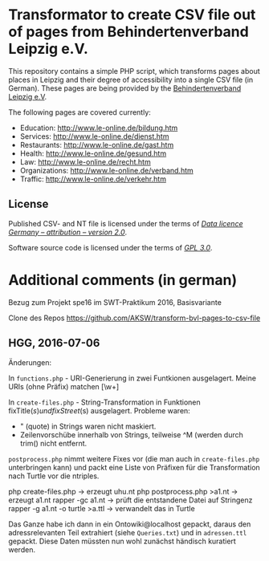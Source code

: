 # Transformator to create CSV file out of pages from Behindertenverband Leipzig e.V.

This repository contains a simple PHP script, which transforms pages about
places in Leipzig and their degree of accessibility into a single CSV file (in
German). These pages are being provided by the [Behindertenverband Leipzig
e.V](http://www.le-online.de/).

The following pages are covered currently:

* Education: http://www.le-online.de/bildung.htm
* Services: http://www.le-online.de/dienst.htm
* Restaurants: http://www.le-online.de/gast.htm
* Health: http://www.le-online.de/gesund.htm
* Law: http://www.le-online.de/recht.htm
* Organizations: http://www.le-online.de/verband.htm
* Traffic: http://www.le-online.de/verkehr.htm

## License

Published CSV- and NT file is licensed under the terms of [*Data licence
Germany – attribution – version 2.0*](https://www.govdata.de/dl-de/by-2-0).

Software source code is licensed under the terms of [*GPL
3.0*](http://www.gnu.org/licenses/gpl-3.0.en.html).

# Additional comments (in german)

Bezug zum Projekt spe16 im SWT-Praktikum 2016, Basisvariante

Clone des Repos https://github.com/AKSW/transform-bvl-pages-to-csv-file

## HGG, 2016-07-06

Änderungen: 

In `functions.php` - URI-Generierung in zwei Funtkionen ausgelagert.  Meine
URIs (ohne Präfix) matchen [\w+]

In `create-files.php` - String-Transformation in Funktionen fixTitle($s) und
fixStreet($s) ausgelagert. Probleme waren: 

* " (quote) in Strings waren nicht maskiert.
* Zeilenvorschübe innerhalb von Strings, teilweise ^M (werden durch trim()
  nicht entfernt.

`postprocess.php` nimmt weitere Fixes vor (die man auch in `create-files.php`
unterbringen kann) und packt eine Liste von Präfixen für die Transformation
nach Turtle vor die ntriples.

php create-files.php                -> erzeugt uhu.nt
php postprocess.php >a1.nt          -> erzeugt a1.nt
rapper -gc a1.nt                    -> prüft die entstandene Datei auf Stringenz
rapper -g a1.nt -o turtle >a.ttl    -> verwandelt das in Turtle

Das Ganze habe ich dann in ein Ontowiki@localhost gepackt, daraus den
adressrelevanten Teil extrahiert (siehe `Queries.txt`) und in `adressen.ttl`
gepackt.  Diese Daten müssten nun wohl zunächst händisch kuratiert werden.
